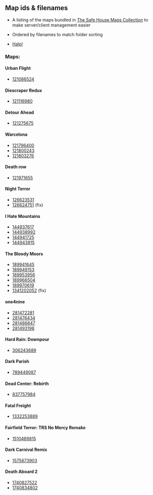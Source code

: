 ## Map ids & filenames

 * A listing of the maps bundled in [The Safe House Maps Collection](https://steamcommunity.com/sharedfiles/filedetails/?id=1924119212) to make server/client management easier

 * Ordered by filenames to match folder sorting

 * [Halp!](http://safehouse-motd.indivisible.wtf/help)


### Maps:

#### Urban Flight
 * [121086524](https://steamcommunity.com/sharedfiles/filedetails/?id=121086524)

#### Diescraper Redux
 * [121116980](https://steamcommunity.com/sharedfiles/filedetails/?id=121116980)

#### Detour Ahead
 * [121275675](https://steamcommunity.com/sharedfiles/filedetails/?id=121275675)

#### Warcelona
 * [121796400](https://steamcommunity.com/sharedfiles/filedetails/?id=121796400)
 * [121800243](https://steamcommunity.com/sharedfiles/filedetails/?id=121800243)
 * [121803276](https://steamcommunity.com/sharedfiles/filedetails/?id=121803276)

#### Death row
 * [121971655](https://steamcommunity.com/sharedfiles/filedetails/?id=121971655)

#### Night Terror
 * [126623531](https://steamcommunity.com/sharedfiles/filedetails/?id=126623531)
 * [126624751](https://steamcommunity.com/sharedfiles/filedetails/?id=126624751) (fix)

#### I Hate Mountains
 * [144937617](https://steamcommunity.com/sharedfiles/filedetails/?id=144937617)
 * [144938992](https://steamcommunity.com/sharedfiles/filedetails/?id=144938992)
 * [144941725](https://steamcommunity.com/sharedfiles/filedetails/?id=144941725)
 * [144943915](https://steamcommunity.com/sharedfiles/filedetails/?id=144943915)

#### The Bloody Moors
 * [189941645](https://steamcommunity.com/sharedfiles/filedetails/?id=189941645)
 * [189949153](https://steamcommunity.com/sharedfiles/filedetails/?id=189949153)
 * [189953956](https://steamcommunity.com/sharedfiles/filedetails/?id=189953956)
 * [189966504](https://steamcommunity.com/sharedfiles/filedetails/?id=189966504)
 * [189970619](https://steamcommunity.com/sharedfiles/filedetails/?id=189970619)
 * [1341202052](https://steamcommunity.com/sharedfiles/filedetails/?id=1341202052) (fix)

#### one4nine
 * [281472281](https://steamcommunity.com/sharedfiles/filedetails/?id=281472281)
 * [281476434](https://steamcommunity.com/sharedfiles/filedetails/?id=281476434)
 * [281486847](https://steamcommunity.com/sharedfiles/filedetails/?id=281486847)
 * [281493198](https://steamcommunity.com/sharedfiles/filedetails/?id=281493198)

#### Hard Rain: Downpour
 * [306243689](https://steamcommunity.com/sharedfiles/filedetails/?id=306243689)

#### Dark Parish
 * [789449087](https://steamcommunity.com/sharedfiles/filedetails/?id=789449087)

#### Dead Center: Rebirth
 * [837757984](https://steamcommunity.com/sharedfiles/filedetails/?id=837757984)

#### Fatal Freight
 * [1332253889](https://steamcommunity.com/sharedfiles/filedetails/?id=1332253889)

#### Fairfield Terror: TRS No Mercy Remake
 * [1510469815](https://steamcommunity.com/sharedfiles/filedetails/?id=1510469815)

#### Dark Carnival Remix
 * [1575673903](https://steamcommunity.com/sharedfiles/filedetails/?id=1575673903)

#### Death Aboard 2
 * [1740827522](https://steamcommunity.com/sharedfiles/filedetails/?id=1740827522)
 * [1740834802](https://steamcommunity.com/sharedfiles/filedetails/?id=1740834802)


